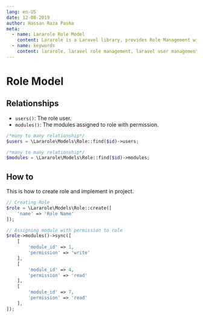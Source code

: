 ```yaml
---
lang: en-US
date: 12-08-2019
author: Hassan Raza Pasha
meta:
  - name: Lararole Role Model
    content: Lararole is a Laravel library, provides Role Management with permissions. Basically this library provides a basic structure of application and instructions to use it. Using this manageable structure you can build large and robust applications.Lararole is accessible, powerful, and provides tools required for large, robust applications. Each module belongs to any role and that role has read or write permission. User can't visit module any page without any permission. Even Without write permission User can't perform any action like create, update or delete. These permissions are controlled by middleware permission.read and permission.write.
  - name: keywords
    content: lararole, laravel role management, laravel user management, laravel library, laravel package, laravel management system
---
```


# Role Model

## Relationships

-   `users()`: The role user.
-   `modules()`: The modules assigned to role with permission.

```php
/*many to many relationship*/
$users = \Lararole\Models\Role::find($id)->users;

/*many to many relationship*/
$modules = \Lararole\Models\Role::find($id)->modules;
```

## How to

This is how to create role and implement in project.

```php
// Creating Role
$role = \Lararole\Models\Role::create([
    'name' => 'Role Name'
]);

// Assigning module with permission to role
$role->modules()->sync([
    [
        'module_id' => 1,
        'permission' => 'write'
    ],
    [
        'module_id' => 4,
        'permission' => 'read'
    ],
    [
        'module_id' => 7,
        'permission' => 'read'
    ],
]);
```
